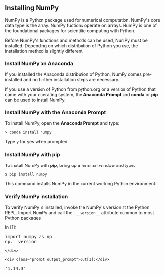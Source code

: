 
## Installing NumPy
NumPy is a Python package used for numerical computation. NumPy's core data type is the array. NumPy fuctions operate on arrays. NumPy is one of the foundational packages for scientific computing with Python.

Before NumPy's functions and methods can be used, NumPy must be installed. Depending on which distribution of Python you use, the installation method is slightly different.
### Install NumPy on Anaconda

If you installed the Anaconda distribution of Python, NumPy comes pre-installed and no further installation steps are necessary. 

If you use a version of Python from python.org or a version of Python that came with your operating system, the **Anaconda Prompt** and **conda** or **pip** can be used to install NumPy.
### Install NumPy with the Anaconda Prompt

To install NumPy, open the **Anaconda Prompt** and type:

```text
> conda install numpy
```

Type ```y``` for yes when prompted.
### Install NumPy with pip

To install NumPy with **pip**, bring up a terminal window and type:

```text
$ pip install numpy
```

This command installs NumPy in the current working Python environment.
### Verify NumPy installation

To verify NumPy is installed, invoke the NumPy's version at the Python REPL. Import NumPy and call the ```.__version__``` attribute common to most Python packages.
<div class="cell border-box-sizing code_cell rendered">
<div class="input">
<div class="prompt input_prompt">In&nbsp;[1]:</div>
<div class="inner_cell">
    <div class="input_area">
<div class=" highlight hl-ipython3"><pre><span></span><span class="kn">import</span> <span class="nn">numpy</span> <span class="k">as</span> <span class="nn">np</span>
<span class="n">np</span><span class="o">.</span><span class="n">__version__</span>
</pre></div>

    </div>
</div>
</div>

<div class="output_wrapper">
<div class="output">


<div class="output_area">

    <div class="prompt output_prompt">Out[1]:</div>




<div class="output_text output_subarea output_execute_result">
<pre>&#39;1.14.3&#39;</pre>
</div>

</div>

</div>
</div>

</div>
 

